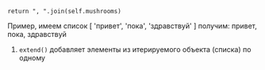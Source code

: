 ```
return ", ".join(self.mushrooms)
```

Пример, имеем список [ 'привет', 'пока', 'здравствуй' ]
получим:
привет, пока, здравствуй

1. `extend()` добавляет элементы из итерируемого объекта (списка) по одному

